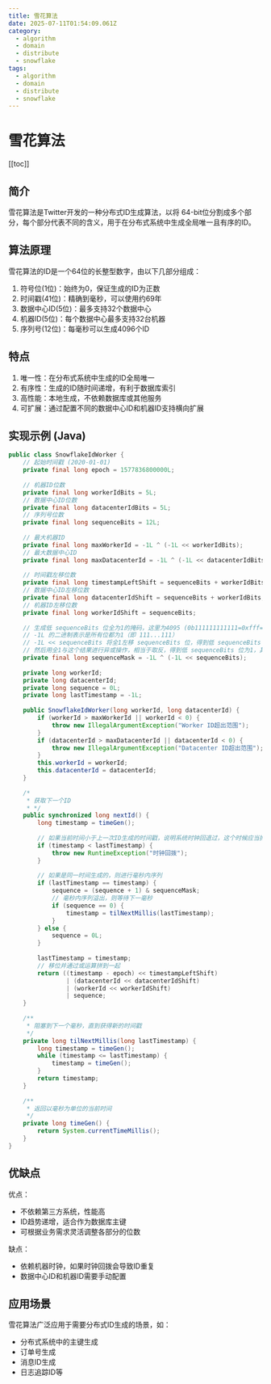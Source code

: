 ```yaml
---
title: 雪花算法
date: 2025-07-11T01:54:09.061Z
category:
  - algorithm
  - domain
  - distribute
  - snowflake
tags:
  - algorithm
  - domain
  - distribute
  - snowflake
---
```


# 雪花算法
[[toc]]

## 简介

雪花算法是Twitter开发的一种分布式ID生成算法，以将 64-bit位分割成多个部分，每个部分代表不同的含义，用于在分布式系统中生成全局唯一且有序的ID。

## 算法原理
雪花算法的ID是一个64位的长整型数字，由以下几部分组成：
  1. 符号位(1位)：始终为0，保证生成的ID为正数
  2. 时间戳(41位)：精确到毫秒，可以使用约69年
  3. 数据中心ID(5位)：最多支持32个数据中心
  4. 机器ID(5位)：每个数据中心最多支持32台机器
  5. 序列号(12位)：每毫秒可以生成4096个ID

## 特点

1. 唯一性：在分布式系统中生成的ID全局唯一
2. 有序性：生成的ID随时间递增，有利于数据库索引
3. 高性能：本地生成，不依赖数据库或其他服务
4. 可扩展：通过配置不同的数据中心ID和机器ID支持横向扩展

## 实现示例 (Java)

```java
public class SnowflakeIdWorker {
    // 起始时间戳 (2020-01-01)
    private final long epoch = 1577836800000L;
    
    // 机器ID位数
    private final long workerIdBits = 5L;
    // 数据中心ID位数
    private final long datacenterIdBits = 5L;
    // 序列号位数
    private final long sequenceBits = 12L;
    
    // 最大机器ID
    private final long maxWorkerId = -1L ^ (-1L << workerIdBits);
    // 最大数据中心ID
    private final long maxDatacenterId = -1L ^ (-1L << datacenterIdBits);
    
    // 时间戳左移位数
    private final long timestampLeftShift = sequenceBits + workerIdBits + datacenterIdBits;
    // 数据中心ID左移位数
    private final long datacenterIdShift = sequenceBits + workerIdBits;
    // 机器ID左移位数
    private final long workerIdShift = sequenceBits;
    
    // 生成低 sequenceBits 位全为1的掩码，这里为4095 (0b111111111111=0xfff=4095)
    // -1L 的二进制表示是所有位都为1（即 111...111）
    // -1L << sequenceBits 将全1左移 sequenceBits 位，得到低 sequenceBits 位为0，其余位为1
    // 然后用全1与这个结果进行异或操作，相当于取反，得到低 sequenceBits 位为1，其余位为0
    private final long sequenceMask = -1L ^ (-1L << sequenceBits);
    
    private long workerId;
    private long datacenterId;
    private long sequence = 0L;
    private long lastTimestamp = -1L;
    
    public SnowflakeIdWorker(long workerId, long datacenterId) {
        if (workerId > maxWorkerId || workerId < 0) {
            throw new IllegalArgumentException("Worker ID超出范围");
        }
        if (datacenterId > maxDatacenterId || datacenterId < 0) {
            throw new IllegalArgumentException("Datacenter ID超出范围");
        }
        this.workerId = workerId;
        this.datacenterId = datacenterId;
    }
    
    /*
     * 获取下一个ID
     * */
    public synchronized long nextId() {
        long timestamp = timeGen();
        
        // 如果当前时间小于上一次ID生成的时间戳，说明系统时钟回退过，这个时候应当抛出异常
        if (timestamp < lastTimestamp) {
            throw new RuntimeException("时钟回拨");
        }
        
        // 如果是同一时间生成的，则进行毫秒内序列
        if (lastTimestamp == timestamp) {
            sequence = (sequence + 1) & sequenceMask;
            // 毫秒内序列溢出，则等待下一毫秒
            if (sequence == 0) {
                timestamp = tilNextMillis(lastTimestamp);
            }
        } else {
            sequence = 0L;
        }
        
        lastTimestamp = timestamp;
        // 移位并通过或运算拼到一起
        return ((timestamp - epoch) << timestampLeftShift)
                | (datacenterId << datacenterIdShift)
                | (workerId << workerIdShift)
                | sequence;
    }
    
    /**
     * 阻塞到下一个毫秒，直到获得新的时间戳
     */
    private long tilNextMillis(long lastTimestamp) {
        long timestamp = timeGen();
        while (timestamp <= lastTimestamp) {
            timestamp = timeGen();
        }
        return timestamp;
    }
    
    /**
     * 返回以毫秒为单位的当前时间
     */
    private long timeGen() {
        return System.currentTimeMillis();
    }
}
```

## 优缺点

优点：
- 不依赖第三方系统，性能高
- ID趋势递增，适合作为数据库主键
- 可根据业务需求灵活调整各部分的位数

缺点：
- 依赖机器时钟，如果时钟回拨会导致ID重复
- 数据中心ID和机器ID需要手动配置

## 应用场景

雪花算法广泛应用于需要分布式ID生成的场景，如：
- 分布式系统中的主键生成
- 订单号生成
- 消息ID生成
- 日志追踪ID等
